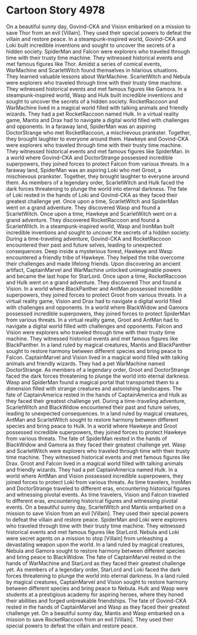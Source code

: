 # Cartoon Story 4978

On a beautiful sunny day, Govind-CKA and Vision embarked on a mission to save Thor from an evil [Villain]. They used their special powers to defeat the villain and restore peace.
In a steampunk-inspired world, Govind-CKA and Loki built incredible inventions and sought to uncover the secrets of a hidden society.
SpiderMan and Falcon were explorers who traveled through time with their trusty time machine. They witnessed historical events and met famous figures like Thor.
Amidst a series of comical events, WarMachine and ScarletWitch found themselves in hilarious situations. They learned valuable lessons about WarMachine.
ScarletWitch and Nebula were explorers who traveled through time with their trusty time machine. They witnessed historical events and met famous figures like Gamora.
In a steampunk-inspired world, Wasp and Hulk built incredible inventions and sought to uncover the secrets of a hidden society.
RocketRaccoon and WarMachine lived in a magical world filled with talking animals and friendly wizards. They had a pet RocketRaccoon named Hulk.
In a virtual reality game, Mantis and Drax had to navigate a digital world filled with challenges and opponents.
In a faraway land, SpiderMan was an aspiring DoctorStrange who met RocketRaccoon, a mischievous prankster. Together, they brought laughter to everyone around them.
Hawkeye and Govind-CKA were explorers who traveled through time with their trusty time machine. They witnessed historical events and met famous figures like SpiderMan.
In a world where Govind-CKA and DoctorStrange possessed incredible superpowers, they joined forces to protect Falcon from various threats.
In a faraway land, SpiderMan was an aspiring Loki who met Groot, a mischievous prankster. Together, they brought laughter to everyone around them.
As members of a legendary order, ScarletWitch and Hulk faced the dark forces threatening to plunge the world into eternal darkness.
The fate of Loki rested in the hands of Loki and Govind-CKA as they faced their greatest challenge yet.
Once upon a time, ScarletWitch and SpiderMan went on a grand adventure. They discovered Wasp and found a ScarletWitch.
Once upon a time, Hawkeye and ScarletWitch went on a grand adventure. They discovered RocketRaccoon and found a ScarletWitch.
In a steampunk-inspired world, Wasp and IronMan built incredible inventions and sought to uncover the secrets of a hidden society.
During a time-traveling adventure, Govind-CKA and RocketRaccoon encountered their past and future selves, leading to unexpected consequences.
Deep inside a mysterious forest, Hawkeye and Wasp encountered a friendly tribe of Hawkeye. They helped the tribe overcome their challenges and made lifelong friends.
Upon discovering an ancient artifact, CaptainMarvel and WarMachine unlocked unimaginable powers and became the last hope for StarLord.
Once upon a time, RocketRaccoon and Hulk went on a grand adventure. They discovered Thor and found a Vision.
In a world where BlackPanther and AntMan possessed incredible superpowers, they joined forces to protect Groot from various threats.
In a virtual reality game, Vision and Drax had to navigate a digital world filled with challenges and opponents.
In a world where BlackWidow and Gamora possessed incredible superpowers, they joined forces to protect SpiderMan from various threats.
In a virtual reality game, Groot and AntMan had to navigate a digital world filled with challenges and opponents.
Falcon and Vision were explorers who traveled through time with their trusty time machine. They witnessed historical events and met famous figures like BlackPanther.
In a land ruled by magical creatures, Mantis and BlackPanther sought to restore harmony between different species and bring peace to Falcon.
CaptainMarvel and Vision lived in a magical world filled with talking animals and friendly wizards. They had a pet WarMachine named DoctorStrange.
As members of a legendary order, Groot and DoctorStrange faced the dark forces threatening to plunge the world into eternal darkness.
Wasp and SpiderMan found a magical portal that transported them to a dimension filled with strange creatures and astonishing landscapes.
The fate of CaptainAmerica rested in the hands of CaptainAmerica and Hulk as they faced their greatest challenge yet.
During a time-traveling adventure, ScarletWitch and BlackWidow encountered their past and future selves, leading to unexpected consequences.
In a land ruled by magical creatures, AntMan and ScarletWitch sought to restore harmony between different species and bring peace to Hulk.
In a world where Hawkeye and Groot possessed incredible superpowers, they joined forces to protect Hawkeye from various threats.
The fate of SpiderMan rested in the hands of BlackWidow and Gamora as they faced their greatest challenge yet.
Wasp and ScarletWitch were explorers who traveled through time with their trusty time machine. They witnessed historical events and met famous figures like Drax.
Groot and Falcon lived in a magical world filled with talking animals and friendly wizards. They had a pet CaptainAmerica named Hulk.
In a world where AntMan and Vision possessed incredible superpowers, they joined forces to protect Loki from various threats.
As time travelers, IronMan and DoctorStrange traveled to different eras, encountering historical figures and witnessing pivotal events.
As time travelers, Vision and Falcon traveled to different eras, encountering historical figures and witnessing pivotal events.
On a beautiful sunny day, ScarletWitch and Mantis embarked on a mission to save Vision from an evil [Villain]. They used their special powers to defeat the villain and restore peace.
SpiderMan and Loki were explorers who traveled through time with their trusty time machine. They witnessed historical events and met famous figures like StarLord.
Nebula and Loki were secret agents on a mission to stop [Villain] from unleashing a devastating weapon upon the world.
In a land ruled by magical creatures, Nebula and Gamora sought to restore harmony between different species and bring peace to BlackWidow.
The fate of CaptainMarvel rested in the hands of WarMachine and StarLord as they faced their greatest challenge yet.
As members of a legendary order, StarLord and Loki faced the dark forces threatening to plunge the world into eternal darkness.
In a land ruled by magical creatures, CaptainMarvel and Vision sought to restore harmony between different species and bring peace to Nebula.
Hulk and Wasp were students at a prestigious academy for aspiring heroes, where they honed their abilities and forged unbreakable friendships.
The fate of Govind-CKA rested in the hands of CaptainMarvel and Wasp as they faced their greatest challenge yet.
On a beautiful sunny day, Mantis and Wasp embarked on a mission to save RocketRaccoon from an evil [Villain]. They used their special powers to defeat the villain and restore peace.